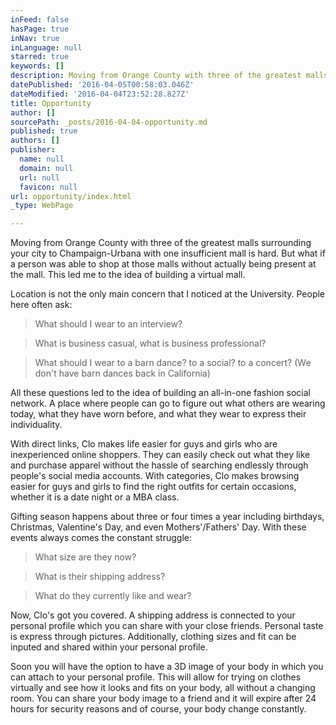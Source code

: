 ```yaml
---
inFeed: false
hasPage: true
inNav: true
inLanguage: null
starred: true
keywords: []
description: Moving from Orange County with three of the greatest malls surrounding your city to Champaign-Urbana with one insufficient mall is hard. But what if a person was able to shop at those malls without actually being present at the mall. This led me to the idea of building a virtual mall.
datePublished: '2016-04-05T00:58:03.046Z'
dateModified: '2016-04-04T23:52:28.827Z'
title: Opportunity
author: []
sourcePath: _posts/2016-04-04-opportunity.md
published: true
authors: []
publisher:
  name: null
  domain: null
  url: null
  favicon: null
url: opportunity/index.html
_type: WebPage

---
```

Moving from Orange County with three of the greatest malls surrounding your city to Champaign-Urbana with one insufficient mall is hard. But what if a person was able to shop at those malls without actually being present at the mall. This led me to the idea of building a virtual mall.

Location is not the only main concern that I noticed at the University. People here often ask:

> What should I wear to an interview?

> What is business casual, what is business professional?

> What should I wear to a barn dance? to a social? to a concert? (We don't have barn dances back in California) 

All these questions led to the idea of building an all-in-one fashion social network. A place where people can go to figure out what others are wearing today, what they have worn before, and what they wear to express their individuality.

With direct links, Clo makes life easier for guys and girls who are inexperienced online shoppers. They can easily check out what they like and purchase apparel without the hassle of searching endlessly through people's social media accounts. With categories, Clo makes browsing easier for guys and girls to find the right outfits for certain occasions, whether it is a date night or a MBA class.

Gifting season happens about three or four times a year including birthdays, Christmas, Valentine's Day, and even Mothers'/Fathers' Day. With these events always comes the constant struggle:

> What size are they now?

> What is their shipping address?

> What do they currently like and wear?

Now, Clo's got you covered. A shipping address is connected to your personal profile which you can share with your close friends. Personal taste is express through pictures. Additionally, clothing sizes and fit can be inputed and shared within your personal profile.

Soon you will have the option to have a 3D image of your body in which you can attach to your personal profile. This will allow for trying on clothes virtually and see how it looks and fits on your body, all without a changing room. You can share your body image to a friend and it will expire after 24 hours for security reasons and of course, your body change constantly.